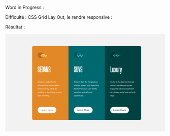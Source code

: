 Word in Progress :

Difficulté : CSS Grid Lay Out, le rendre responsive :

Résultat : 

![Screenshot](Colonnes.png)
